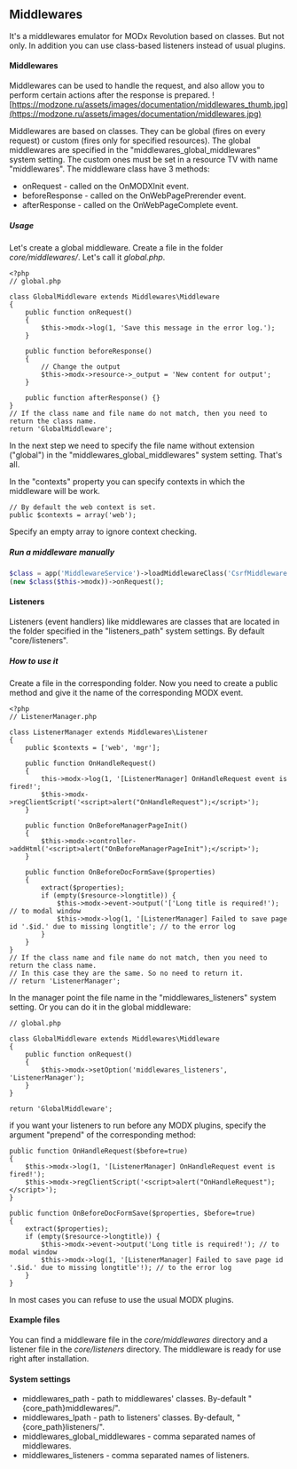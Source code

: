 ## Middlewares

It's a middlewares emulator for MODx Revolution based on classes. But not only. In addition you can use class-based listeners instead of usual plugins.

#### Middlewares
Middlewares can be used to handle the request, and also allow you to perform certain actions after the response is prepared.
![https://modzone.ru/assets/images/documentation/middlewares_thumb.jpg](https://modzone.ru/assets/images/documentation/middlewares.jpg)

Middlewares are based on classes. They can be global (fires on every request) or custom (fires only for specified resources). The global middlewares are specified in the "middlewares_global_middlewares" system setting. The custom ones must be set in a resource TV with name "middlewares".
The middleware class have 3 methods:
- onRequest - called on the OnMODXInit event.
- beforeResponse - called on the OnWebPagePrerender event.
- afterResponse - called on the OnWebPageComplete event.

##### Usage
Let's create a global middleware. Create a file in the folder *core/middlewares/*. Let's call it *global.php*. 
```$php
<?php 
// global.php

class GlobalMiddleware extends Middlewares\Middleware
{
    public function onRequest() 
    {
        $this->modx->log(1, 'Save this message in the error log.');
    }

    public function beforeResponse() 
    {
        // Change the output
        $this->modx->resource->_output = 'New content for output';
    }

    public function afterResponse() {}
}
// If the class name and file name do not match, then you need to return the class name.
return 'GlobalMiddleware';
```
In the next step we need to specify the file name without extension ("global") in the "middlewares_global_middlewares" system setting. That's all.
 
In the "contexts" property you can specify contexts in which the middleware will be work.
```$php
// By default the web context is set.
public $contexts = array('web');
```
Specify an empty array to ignore context checking.

##### Run a middleware manually
```php
$class = app('MiddlewareService')->loadMiddlewareClass('CsrfMiddleware');
(new $class($this->modx))->onRequest();
```

#### Listeners
Listeners (event handlers) like middlewares are classes that are located in the folder specified in the "listeners_path" system settings. By default "core/listeners".

##### How to use it
Create a file in the corresponding folder. Now you need to create a public method and give it the name of the corresponding MODX event.
```$php
<?php
// ListenerManager.php

class ListenerManager extends Middlewares\Listener
{
    public $contexts = ['web', 'mgr'];
	
    public function OnHandleRequest() 
    {
        this->modx->log(1, '[ListenerManager] OnHandleRequest event is fired!';
        $this->modx->regClientScript('<script>alert("OnHandleRequest");</script>');
    }
    
	public function OnBeforeManagerPageInit()
    {
        $this->modx->controller->addHtml('<script>alert("OnBeforeManagerPageInit");</script>');
    }
    
    public function OnBeforeDocFormSave($properties) 
    {
        extract($properties);
        if (empty($resource->longtitle)) {
            $this->modx->event->output('['Long title is required!'); // to modal window
            $this->modx->log(1, '[ListenerManager] Failed to save page id '.$id.' due to missing longtitle'; // to the error log
        }
    }
}
// If the class name and file name do not match, then you need to return the class name.
// In this case they are the same. So no need to return it.
// return 'ListenerManager';
```
In the manager point the file name in the "middlewares_listeners" system setting. Or you can do it in the global middleware:
```$php
// global.php

class GlobalMiddleware extends Middlewares\Middleware
{
    public function onRequest() 
    {
        $this->modx->setOption('middlewares_listeners', 'ListenerManager');
    }
}

return 'GlobalMiddleware';
```
if you want your listeners to run before any MODX plugins, specify the argument "prepend" of the corresponding method:
```$php
public function OnHandleRequest($before=true) 
{
    $this->modx->log(1, '[ListenerManager] OnHandleRequest event is fired!');
    $this->modx->regClientScript('<script>alert("OnHandleRequest");</script>');
}
    
public function OnBeforeDocFormSave($properties, $before=true) 
{
    extract($properties);
    if (empty($resource->longtitle)) {
        $this->modx->event->output('Long title is required!'); // to modal window
        $this->modx->log(1, '[ListenerManager] Failed to save page id '.$id.' due to missing longtitle'!); // to the error log
    }
}
```
In most cases you can refuse to use the usual MODX plugins.

#### Example files 
You can find a middleware file in the *core/middlewares* directory and a listener file in the *core/listeners* directory. The middleware is ready for use right after installation.

#### System settings
- middlewares_path - path to middlewares' classes. By-default "{core_path}middlewares/".
- middlewares_lpath	- path to listeners' classes. By-default, "{core_path}listeners/".
- middlewares_global_middlewares - comma separated names of middlewares.
- middlewares_listeners	- comma separated names of listeners.
